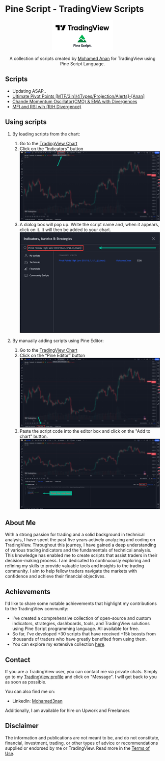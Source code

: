 # Pine Script - TradingView Scripts

<div align="center">
<a href="https://www.tradingview.com/u/Mohamed3nan/" title="Anan's TradingView">
<img src="images/TradingView_PineScript.png">
</a>
<p>A collection of scripts created by <a href="https://www.tradingview.com/u/Mohamed3nan/#published-scripts">Mohamed Anan</a> for TradingView using Pine Script Language.</p>
</div>

## Scripts

- Updating ASAP..
- [Ultimate Pivot Points [MTF/3in1/4Types/Projection/Alerts]-[Anan]](scripts/Ultimate%20Pivot%20Points)
- [Chande Momentum Oscillator(CMO) & EMA with Divergences](scripts/Chande%20Momentum%20Oscillator(CMO)%20&%20EMA%20with%20Divergences)
- [MFI and RSI wih (R/H Divergence)](scripts/MFI%20and%20RSI%20wih%20(R-H%20Divergence))

## Using scripts

1. By loading scripts from the chart:
   1. Go to the [TradingView Chart](https://www.tradingview.com/chart/)
   2. Click on the “Indicators” button
  ![Chart](images/Chart.png)
   3. A dialog box will pop up. Write the script name and, when it appears, click on it. It will then be added to your chart.
  ![dialog](images/dialog.png)

2. By manually adding scripts using Pine Editor:
   1. Go to the [TradingView Chart](https://www.tradingview.com/chart/)
   2. Click on the “Pine Editor” button
  ![Pine](images/Pine.png)
   3. Paste the script code into the editor box and click on the "Add to chart" button.
  ![code](images/code.png)

## About Me

With a strong passion for trading and a solid background in technical analysis, I have spent the past five years actively analyzing and coding on TradingView. Throughout this journey, I have gained a deep understanding of various trading indicators and the fundamentals of technical analysis. This knowledge has enabled me to create scripts that assist traders in their decision-making process. I am dedicated to continuously exploring and refining my skills to provide valuable tools and insights to the trading community. I aim to help fellow traders navigate the markets with confidence and achieve their financial objectives.

## Achievements

I'd like to share some notable achievements that highlight my contributions to the TradingView community:

- I've created a comprehensive collection of open-source and custom indicators, strategies, dashboards, tools, and TradingView solutions using Pine Script programming language. All available for free.
- So far, I've developed +30 scripts that have received +15k boosts from thousands of traders who have greatly benefited from using them.
- You can explore my extensive collection [here](https://www.tradingview.com/u/Mohamed3nan/#published-scripts).

## Contact

If you are a TradingView user, you can contact me via private chats. Simply go to my [TradingView profile](https://www.tradingview.com/u/Mohamed3nan/) and click on "Message". I will get back to you as soon as possible.

You can also find me on:
- LinkedIn: [Mohamed3nan](https://www.linkedin.com/in/Mohamed3nan/)

Additionally, I am available for hire on Upwork and Freelancer.

## Disclaimer

The information and publications are not meant to be, and do not constitute, financial, investment, trading, or other types of advice or recommendations supplied or endorsed by me or TradingView. Read more in the [Terms of Use](https://www.tradingview.com/policies/#disclaimer-regarding-investment-decisions-and-trading).
